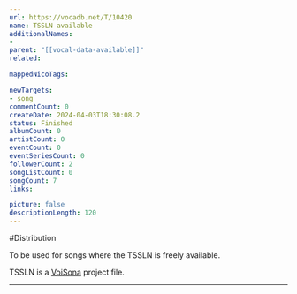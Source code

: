 ```yaml
---
url: https://vocadb.net/T/10420
name: TSSLN available
additionalNames: 
- 
parent: "[[vocal-data-available]]"
related:

mappedNicoTags:

newTargets:
- song
commentCount: 0
createDate: 2024-04-03T18:30:08.2
status: Finished
albumCount: 0
artistCount: 0
eventCount: 0
eventSeriesCount: 0
followerCount: 2
songListCount: 0
songCount: 7
links: 

picture: false
descriptionLength: 120
---
```


#Distribution

To be used for songs where the TSSLN is freely available.

TSSLN is a [VoiSona](https://vocadb.net/T/8754) project file.

---


